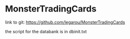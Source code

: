 # MonsterTradingCards
link to git:
https://github.com/legarou/MonsterTradingCards

the script for the databank is in dbinit.txt